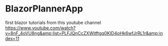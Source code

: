 # BlazorPlannerApp
first blazor tutorials from this youtube channel https://www.youtube.com/watch?v=8nF_4oVU8ng&amp;list=PLFJQnCcZXWjtftgq0KID4oHk6wfJrRL1r&amp;index=11 
